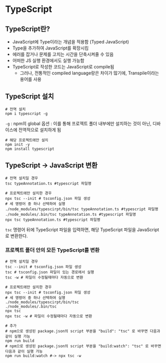 # TypeScript

## TypeScript란?
- JavaScript에 Type이라는 개념을 적용함 (Typed JavaScript)
- Type을 추가하여 JavaScript를 확장시킴
- 에러를 잡거나 문제를 고치는 시간을 단축시켜줄 수 있음
- 어떠한 JS 실행 환경에서도 실행 가능함
- TypeScript로 작성한 코드는 JavaScript로 compile됨
  - 그러나, 전통적인 compiled language랑은 차이가 많기에, Transpile이라는 용어를 사용

## TypeScript 설치
```shell
# 전역 설치
npm i typescript -g
```
`-g` : npm의 global 옵션 : 이를 통해 프로젝트 폴더 내부에만 설치하는 것이 아닌, 디바이스에 전역적으로 설치하게 됨

```shell
# 해당 프로젝트에만 설치
npm init -y
npm install typescript
```



## TypeScript -> JavaScript 변환
```shell
# 전역 설치일 경우 
tsc typeAnnotation.ts #typescript 파일명

# 프로젝트에만 설치한 경우
npx tsc --init # tsconfig.json 파일 생성
# 세 명령어 중 하나 선택하여 실행
./node_modules/typescirpt/bin/tsc typeAnnotation.ts #typescript 파일명
./node_modules/.bin/tsc typeAnnotation.ts #typescript 파일명
npx tsc typeAnnotation.ts #typescript 파일명
```
`tsc` 명령어 뒤에 TypeScript 파일을 입력하면, 해당 TypeScript 파일을 JavaScript로 변환한다.  

### 프로젝트 폴더 안의 모든 TypeScript를 변환
```shell
# 전역 설치일 경우
tsc --init # tsconfig.json 파일 생성
tsc # tsconfig.json 파일이 있는 경로에서 실행
tsc -w # 파일이 수정될때마다 자동으로 변환

# 프로젝트에만 설치한 경우
npx tsc --init # tsconfig.json 파일 생성
# 세 명령어 중 하나 선택하여 실행
./node_modules/typescirpt/bin/tsc
./node_modules/.bin/tsc
npx tsc
npx tsc -w # 파일이 수정될때마다 자동으로 변환

# 추가
# npm으로 생성된 package.json의 script 부분을 "build": "tsc" 로 바꾸면 다음과 같이 실행 가능
npm run build
# npm으로 생성된 package.json의 script 부분을 "build:watch": "tsc" 로 바꾸면 다음과 같이 실행 가능
npm run build:watch #-> npx tsc -w
```



